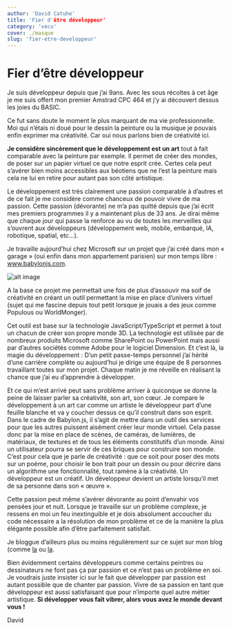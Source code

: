 ```yaml
---
author: 'David Catuhe'
title: 'Fier d'être développeur'
category: 'vecu'
cover: ./masque
slug: 'fier-etre-developpeur'
---
```



# Fier d’être développeur

Je suis développeur depuis que j’ai 9ans. Avec les sous récoltes à cet âge je me suis offert mon premier Amstrad CPC 464 et j’y ai découvert dessus les joies du BASIC.

Ce fut sans doute le moment le plus marquant de ma vie professionnelle. Moi qui n’étais ni doué pour le dessin la peinture ou la musique je pouvais enfin exprimer ma créativité. Car oui nous parlons bien de créativité ici.

**Je considère sincèrement que le développement est un art** tout à fait comparable avec la peinture par exemple. Il permet de créer des mondes, de poser sur un papier virtuel ce que notre esprit crée. Certes cela peut s’avérer bien moins accessibles aux béotiens que ne l’est la peinture mais cela ne lui en retire pour autant pas son côté artistique.

Le développement est très clairement une passion comparable à d’autres et de ce fait je me considère comme chanceux de pouvoir vivre de ma passion. Cette passion (dévorante) ne m’a pas quitté depuis que j’ai écrit mes premiers programmes il y a maintenant plus de 33 ans. Je dirai même que chaque jour qui passe la renforce au vu de toutes les merveilles qui s’ouvrent aux développeurs (développement web, mobile, embarqué, IA, robotique, spatial, etc…).

Je travaille aujourd’hui chez Microsoft sur un projet que j’ai créé dans mon « garage » (oui enfin dans mon appartement parisien) sur mon temps libre : www.babylonjs.com. 

![alt image](./masque)

A la base ce projet me permettait une fois de plus d’assouvir ma soif de créativité en créant un outil permettant la mise en place d’univers virtuel (sujet qui me fascine depuis tout petit lorsque je jouais a des jeux comme Populous ou WorldMonger).

Cet outil est base sur la technologie JavaScript/TypeScript et permet à tout un chacun de créer son propre monde 3D. La technologie est utilisée par de nombreux produits Microsoft comme SharePoint ou PowerPoint mais aussi par d’autres sociétés comme Adobe pour le logiciel Dimension.
Et c’est là, la magie du développement : D’un petit passe-temps personnel j’ai hérité d’une carrière complète ou aujourd’hui je dirige une équipe de 8 personnes travaillant toutes sur mon projet. Chaque matin je me réveille en réalisant la chance que j’ai eu d’apprendre à développer.

Et ce qui m’est arrivé peut sans problème arriver à quiconque se donne la peine de laisser parler sa créativité, son art, son cœur.
Je compare le développement à un art car comme un artiste le développeur part d’une feuille blanche et va y coucher dessus ce qu’il construit dans son esprit. Dans le cadre de Babylon.js, il s’agit de mettre dans un outil des services pour que les autres puissent aisément créer leur monde virtuel. Cela passe donc par la mise en place de scènes, de caméras, de lumières, de matériaux, de textures et de tous les éléments constitutifs d’un monde. Ainsi un utilisateur pourra se servir de ces briques pour construire son monde. C’est pour cela que je parle de créativité : que ce soit pour poser des mots sur un poème, pour choisir le bon trait pour un dessin ou pour décrire dans un algorithme une fonctionnalité, tout ramène à la créativité. Un développeur est un créatif. Un développeur devient un artiste lorsqu’il met de sa personne dans son « œuvre ». 

Cette passion peut même s’avérer dévorante au point d’envahir vos pensées jour et nuit. Lorsque je travaille sur un problème complexe, je ressens en moi un feu inextinguible et je dois absolument accoucher du code nécessaire a la résolution de mon problème et ce de la manière la plus élégante possible afin d’être parfaitement satisfait. 

Je bloggue d’ailleurs plus ou moins régulièrement sur ce sujet sur mon blog (comme [la](http://www.catuhe.com/post/Le-moment-mou.aspx) ou [la](http://www.catuhe.com/post/Le-diable-est-dans-les-details.aspx).

Bien évidemment certains développeurs comme certains peintres ou dessinateurs ne font pas ça par passion et ce n’est pas un problème en soi. Je voudrais juste insister ici sur le fait que développer par passion est autant possible que de chanter par passion. Vivre de sa passion en tant que développeur est aussi satisfaisant que pour n’importe quel autre métier artistique. **Si développer vous fait vibrer, alors vous avez le monde devant vous !**

David 
